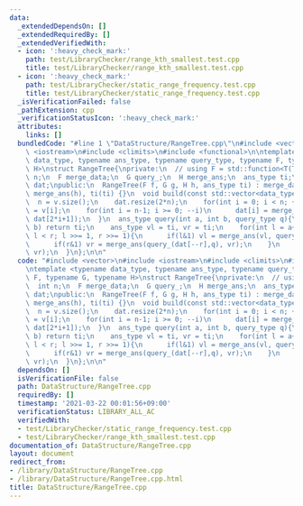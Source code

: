 ```yaml
---
data:
  _extendedDependsOn: []
  _extendedRequiredBy: []
  _extendedVerifiedWith:
  - icon: ':heavy_check_mark:'
    path: test/LibraryChecker/range_kth_smallest.test.cpp
    title: test/LibraryChecker/range_kth_smallest.test.cpp
  - icon: ':heavy_check_mark:'
    path: test/LibraryChecker/static_range_frequency.test.cpp
    title: test/LibraryChecker/static_range_frequency.test.cpp
  _isVerificationFailed: false
  _pathExtension: cpp
  _verificationStatusIcon: ':heavy_check_mark:'
  attributes:
    links: []
  bundledCode: "#line 1 \"DataStructure/RangeTree.cpp\"\n#include <vector>\n#include\
    \ <iostream>\n#include <climits>\n#include <functional>\n\ntemplate <typename\
    \ data_type, typename ans_type, typename query_type, typename F, typename G, typename\
    \ H>\nstruct RangeTree{\nprivate:\n  // using F = std::function<T(T,T)>;\n  int\
    \ n;\n  F merge_data;\n  G query_;\n  H merge_ans;\n  ans_type ti;\n  std::vector<data_type>\
    \ dat;\npublic:\n  RangeTree(F f, G g, H h, ans_type ti) : merge_data(f), query_(g),\
    \ merge_ans(h), ti(ti) {}\n  void build(const std::vector<data_type> &v){\n  \
    \  n = v.size();\n    dat.resize(2*n);\n    for(int i = 0; i < n; ++i) dat[n+i]\
    \ = v[i];\n    for(int i = n-1; i >= 0; --i)\n      dat[i] = merge_data(dat[2*i+0],\
    \ dat[2*i+1]);\n  }\n  ans_type query(int a, int b, query_type q){\n    if(a ==\
    \ b) return ti;\n    ans_type vl = ti, vr = ti;\n    for(int l = a+n, r = b+n;\
    \ l < r; l >>= 1, r >>= 1){\n      if(l&1) vl = merge_ans(vl, query_(dat[l++],q));\n\
    \      if(r&1) vr = merge_ans(query_(dat[--r],q), vr);\n    }\n    return merge_ans(vl,\
    \ vr);\n  }\n};\n\n"
  code: "#include <vector>\n#include <iostream>\n#include <climits>\n#include <functional>\n\
    \ntemplate <typename data_type, typename ans_type, typename query_type, typename\
    \ F, typename G, typename H>\nstruct RangeTree{\nprivate:\n  // using F = std::function<T(T,T)>;\n\
    \  int n;\n  F merge_data;\n  G query_;\n  H merge_ans;\n  ans_type ti;\n  std::vector<data_type>\
    \ dat;\npublic:\n  RangeTree(F f, G g, H h, ans_type ti) : merge_data(f), query_(g),\
    \ merge_ans(h), ti(ti) {}\n  void build(const std::vector<data_type> &v){\n  \
    \  n = v.size();\n    dat.resize(2*n);\n    for(int i = 0; i < n; ++i) dat[n+i]\
    \ = v[i];\n    for(int i = n-1; i >= 0; --i)\n      dat[i] = merge_data(dat[2*i+0],\
    \ dat[2*i+1]);\n  }\n  ans_type query(int a, int b, query_type q){\n    if(a ==\
    \ b) return ti;\n    ans_type vl = ti, vr = ti;\n    for(int l = a+n, r = b+n;\
    \ l < r; l >>= 1, r >>= 1){\n      if(l&1) vl = merge_ans(vl, query_(dat[l++],q));\n\
    \      if(r&1) vr = merge_ans(query_(dat[--r],q), vr);\n    }\n    return merge_ans(vl,\
    \ vr);\n  }\n};\n\n"
  dependsOn: []
  isVerificationFile: false
  path: DataStructure/RangeTree.cpp
  requiredBy: []
  timestamp: '2021-03-22 00:01:56+09:00'
  verificationStatus: LIBRARY_ALL_AC
  verifiedWith:
  - test/LibraryChecker/static_range_frequency.test.cpp
  - test/LibraryChecker/range_kth_smallest.test.cpp
documentation_of: DataStructure/RangeTree.cpp
layout: document
redirect_from:
- /library/DataStructure/RangeTree.cpp
- /library/DataStructure/RangeTree.cpp.html
title: DataStructure/RangeTree.cpp
---
```

